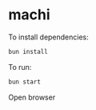 # machi

To install dependencies:

```bash
bun install
```

To run:

```bash
bun start
```

Open browser
